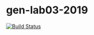 # gen-lab03-2019

[![Build Status](https://travis-ci.com/gs-2019/gen-lab03-2019.svg?branch=master)](https://travis-ci.com/gs-2019/gen-lab03-2019)
